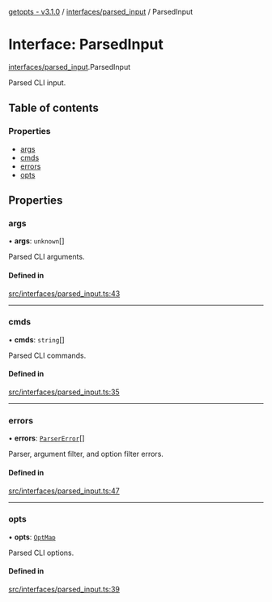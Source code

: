 [getopts - v3.1.0](../README.md) / [interfaces/parsed_input](../modules/interfaces_parsed_input.md) / ParsedInput

# Interface: ParsedInput

[interfaces/parsed_input](../modules/interfaces_parsed_input.md).ParsedInput

Parsed CLI input.

## Table of contents

### Properties

- [args](interfaces_parsed_input.ParsedInput.md#args)
- [cmds](interfaces_parsed_input.ParsedInput.md#cmds)
- [errors](interfaces_parsed_input.ParsedInput.md#errors)
- [opts](interfaces_parsed_input.ParsedInput.md#opts)

## Properties

### args

• **args**: `unknown`[]

Parsed CLI arguments.

#### Defined in

[src/interfaces/parsed_input.ts:43](https://github.com/prasadrajandran/node-getopts/blob/ff39d95/src/interfaces/parsed_input.ts#L43)

---

### cmds

• **cmds**: `string`[]

Parsed CLI commands.

#### Defined in

[src/interfaces/parsed_input.ts:35](https://github.com/prasadrajandran/node-getopts/blob/ff39d95/src/interfaces/parsed_input.ts#L35)

---

### errors

• **errors**: [`ParserError`](../classes/classes_errors.ParserError.md)[]

Parser, argument filter, and option filter errors.

#### Defined in

[src/interfaces/parsed_input.ts:47](https://github.com/prasadrajandran/node-getopts/blob/ff39d95/src/interfaces/parsed_input.ts#L47)

---

### opts

• **opts**: [`OptMap`](../classes/classes_opt_map.OptMap.md)

Parsed CLI options.

#### Defined in

[src/interfaces/parsed_input.ts:39](https://github.com/prasadrajandran/node-getopts/blob/ff39d95/src/interfaces/parsed_input.ts#L39)
